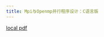 ```yaml
---
title: Mpi与Openmp并行程序设计：C语言版
---
```


[local pdf](../../../pdfs/MPI%E4%B8%8EOpenMP%E5%B9%B6%E8%A1%8C%E7%A8%8B%E5%BA%8F%E8%AE%BE%E8%AE%A1%EF%BC%9AC%E8%AF%AD%E8%A8%80%E7%89%88.pdf)
